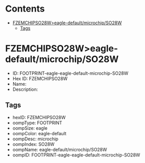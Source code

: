 



Contents
========

* [FZEMCHIPSO28W>eagle-default/microchip/SO28W](#fzemchipso28weagle-defaultmicrochipso28w)
	* [Tags](#tags)

# FZEMCHIPSO28W>eagle-default/microchip/SO28W

- ID: FOOTPRINT-eagle-eagle-default-microchip-SO28W
- Hex ID: FZEMCHIPSO28W
- Name: 
- Description: 

## Tags

- hexID: FZEMCHIPSO28W
- oompType: FOOTPRINT
- oompSize: eagle
- oompColor: eagle-default
- oompDesc: microchip
- oompIndex: SO28W
- oompName: eagle-default/microchip/SO28W
- oompID: FOOTPRINT-eagle-eagle-default-microchip-SO28W
